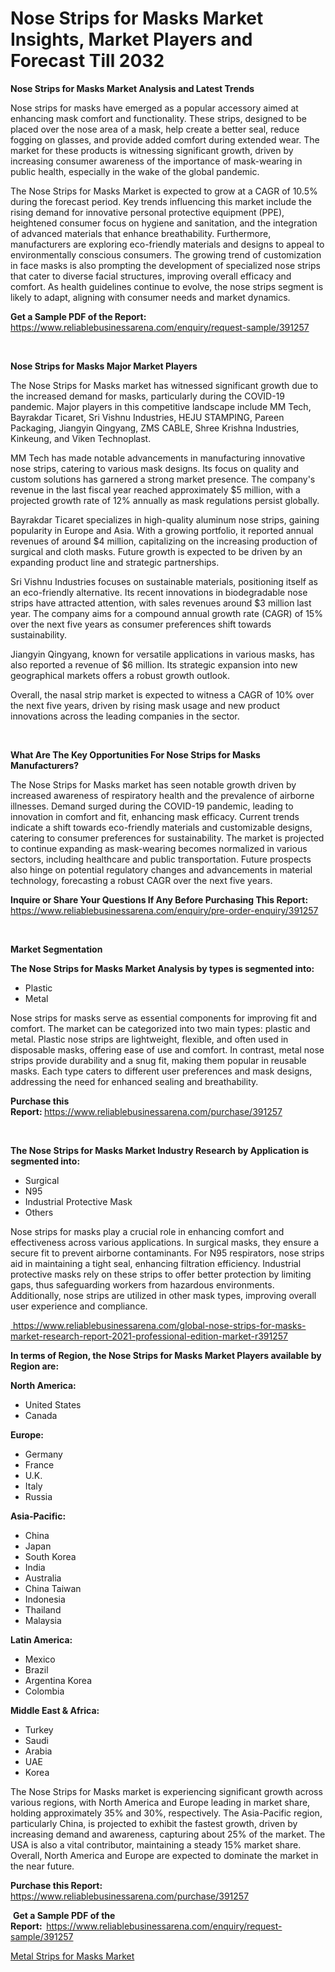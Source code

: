 <p><h1>Nose Strips for Masks Market Insights, Market Players and Forecast Till 2032</h1></p><p><strong>Nose Strips for Masks Market Analysis and Latest Trends</strong></p>
<p><p>Nose strips for masks have emerged as a popular accessory aimed at enhancing mask comfort and functionality. These strips, designed to be placed over the nose area of a mask, help create a better seal, reduce fogging on glasses, and provide added comfort during extended wear. The market for these products is witnessing significant growth, driven by increasing consumer awareness of the importance of mask-wearing in public health, especially in the wake of the global pandemic.</p><p>The Nose Strips for Masks Market is expected to grow at a CAGR of 10.5% during the forecast period. Key trends influencing this market include the rising demand for innovative personal protective equipment (PPE), heightened consumer focus on hygiene and sanitation, and the integration of advanced materials that enhance breathability. Furthermore, manufacturers are exploring eco-friendly materials and designs to appeal to environmentally conscious consumers. The growing trend of customization in face masks is also prompting the development of specialized nose strips that cater to diverse facial structures, improving overall efficacy and comfort. As health guidelines continue to evolve, the nose strips segment is likely to adapt, aligning with consumer needs and market dynamics.</p></p>
<p><strong>Get a Sample PDF of the Report:&nbsp;</strong> <a href="https://www.reliablebusinessarena.com/enquiry/request-sample/391257?utm_campaign=2189&utm_medium=2&utm_source=Github&utm_content=ia&utm_term=29032025&utm_id=nose-strips-for-masks">https://www.reliablebusinessarena.com/enquiry/request-sample/391257</a></p>
<p>&nbsp;</p>
<p><strong>Nose Strips for Masks Major Market Players</strong></p>
<p><p>The Nose Strips for Masks market has witnessed significant growth due to the increased demand for masks, particularly during the COVID-19 pandemic. Major players in this competitive landscape include MM Tech, Bayrakdar Ticaret, Sri Vishnu Industries, HEJU STAMPING, Pareen Packaging, Jiangyin Qingyang, ZMS CABLE, Shree Krishna Industries, Kinkeung, and Viken Technoplast.</p><p>MM Tech has made notable advancements in manufacturing innovative nose strips, catering to various mask designs. Its focus on quality and custom solutions has garnered a strong market presence. The company's revenue in the last fiscal year reached approximately $5 million, with a projected growth rate of 12% annually as mask regulations persist globally.</p><p>Bayrakdar Ticaret specializes in high-quality aluminum nose strips, gaining popularity in Europe and Asia. With a growing portfolio, it reported annual revenues of around $4 million, capitalizing on the increasing production of surgical and cloth masks. Future growth is expected to be driven by an expanding product line and strategic partnerships.</p><p>Sri Vishnu Industries focuses on sustainable materials, positioning itself as an eco-friendly alternative. Its recent innovations in biodegradable nose strips have attracted attention, with sales revenues around $3 million last year. The company aims for a compound annual growth rate (CAGR) of 15% over the next five years as consumer preferences shift towards sustainability.</p><p>Jiangyin Qingyang, known for versatile applications in various masks, has also reported a revenue of $6 million. Its strategic expansion into new geographical markets offers a robust growth outlook.</p><p>Overall, the nasal strip market is expected to witness a CAGR of 10% over the next five years, driven by rising mask usage and new product innovations across the leading companies in the sector.</p></p>
<p>&nbsp;</p>
<p><strong>What Are The Key Opportunities For Nose Strips for Masks Manufacturers?</strong></p>
<p><p>The Nose Strips for Masks market has seen notable growth driven by increased awareness of respiratory health and the prevalence of airborne illnesses. Demand surged during the COVID-19 pandemic, leading to innovation in comfort and fit, enhancing mask efficacy. Current trends indicate a shift towards eco-friendly materials and customizable designs, catering to consumer preferences for sustainability. The market is projected to continue expanding as mask-wearing becomes normalized in various sectors, including healthcare and public transportation. Future prospects also hinge on potential regulatory changes and advancements in material technology, forecasting a robust CAGR over the next five years.</p></p>
<p><strong>Inquire or Share Your Questions If Any Before Purchasing This Report:</strong> <a href="https://www.reliablebusinessarena.com/enquiry/pre-order-enquiry/391257?utm_campaign=2189&utm_medium=2&utm_source=Github&utm_content=ia&utm_term=29032025&utm_id=nose-strips-for-masks">https://www.reliablebusinessarena.com/enquiry/pre-order-enquiry/391257</a></p>
<p>&nbsp;</p>
<p><strong>Market Segmentation</strong></p>
<p><strong>The Nose Strips for Masks Market Analysis by types is segmented into:</strong></p>
<p><ul><li>Plastic</li><li>Metal</li></ul></p>
<p><p>Nose strips for masks serve as essential components for improving fit and comfort. The market can be categorized into two main types: plastic and metal. Plastic nose strips are lightweight, flexible, and often used in disposable masks, offering ease of use and comfort. In contrast, metal nose strips provide durability and a snug fit, making them popular in reusable masks. Each type caters to different user preferences and mask designs, addressing the need for enhanced sealing and breathability.</p></p>
<p><strong>Purchase this Report:&nbsp;</strong><a href="https://www.reliablebusinessarena.com/purchase/391257?utm_campaign=2189&utm_medium=2&utm_source=Github&utm_content=ia&utm_term=29032025&utm_id=nose-strips-for-masks">https://www.reliablebusinessarena.com/purchase/391257</a></p>
<p>&nbsp;</p>
<p><strong>The Nose Strips for Masks Market Industry Research by Application is segmented into:</strong></p>
<p><ul><li>Surgical</li><li>N95</li><li>Industrial Protective Mask</li><li>Others</li></ul></p>
<p><p>Nose strips for masks play a crucial role in enhancing comfort and effectiveness across various applications. In surgical masks, they ensure a secure fit to prevent airborne contaminants. For N95 respirators, nose strips aid in maintaining a tight seal, enhancing filtration efficiency. Industrial protective masks rely on these strips to offer better protection by limiting gaps, thus safeguarding workers from hazardous environments. Additionally, nose strips are utilized in other mask types, improving overall user experience and compliance.</p></p>
<p><a href="https://www.reliablebusinessarena.com/global-nose-strips-for-masks-market-research-report-2021-professional-edition-market-r391257?utm_campaign=2189&utm_medium=2&utm_source=Github&utm_content=ia&utm_term=29032025&utm_id=nose-strips-for-masks">&nbsp;https://www.reliablebusinessarena.com/global-nose-strips-for-masks-market-research-report-2021-professional-edition-market-r391257</a></p>
<p><strong>In terms of Region, the Nose Strips for Masks Market Players available by Region are:</strong></p>
<p>
    <p> <strong> North America: </strong>
        <ul>
            <li>United States</li>
            <li>Canada</li>
        </ul>
        </p> 
    <p> <strong> Europe: </strong>
        <ul>
            <li>Germany</li>
            <li>France</li>
            <li>U.K.</li>
            <li>Italy</li>
            <li>Russia</li>
        </ul>
        </p> 
    <p> <strong> Asia-Pacific: </strong>
        <ul>
            <li>China</li>
            <li>Japan</li>
            <li>South Korea</li>
            <li>India</li>
            <li>Australia</li>
            <li>China Taiwan</li>
            <li>Indonesia</li>
            <li>Thailand</li>
            <li>Malaysia</li>
        </ul>
        </p> 
    <p> <strong> Latin America: </strong>
        <ul>
            <li>Mexico</li>
            <li>Brazil</li>
            <li>Argentina Korea</li>
            <li>Colombia</li>
        </ul>
        </p> 
    <p> <strong> Middle East & Africa: </strong>
        <ul>
            <li>Turkey</li>
            <li>Saudi</li>
            <li>Arabia</li>
            <li>UAE</li>
            <li>Korea</li>
        </ul>
    </p>
    </p>
<p><p>The Nose Strips for Masks market is experiencing significant growth across various regions, with North America and Europe leading in market share, holding approximately 35% and 30%, respectively. The Asia-Pacific region, particularly China, is projected to exhibit the fastest growth, driven by increasing demand and awareness, capturing about 25% of the market. The USA is also a vital contributor, maintaining a steady 15% market share. Overall, North America and Europe are expected to dominate the market in the near future.</p></p>
<p><strong>Purchase this Report: </strong><a href="https://www.reliablebusinessarena.com/purchase/391257?utm_campaign=2189&utm_medium=2&utm_source=Github&utm_content=ia&utm_term=29032025&utm_id=nose-strips-for-masks">https://www.reliablebusinessarena.com/purchase/391257</a></p>
<p>&nbsp;<strong>Get a Sample PDF of the Report:&nbsp;&nbsp;</strong><a href="https://www.reliablebusinessarena.com/enquiry/request-sample/391257?utm_campaign=2189&utm_medium=2&utm_source=Github&utm_content=ia&utm_term=29032025&utm_id=nose-strips-for-masks">https://www.reliablebusinessarena.com/enquiry/request-sample/391257</a></p>
<p><strong></strong></p>
<p><p><a href="https://github.com/FlorianWolf90/Market-Research-Report-List-2/blob/main/metal-strips-for-masks-market.md?utm_campaign=2189&utm_medium=2&utm_source=Github&utm_content=ia&utm_term=29032025&utm_id=nose-strips-for-masks">Metal Strips for Masks Market</a></p></p>